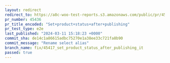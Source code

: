 ```yaml
---
layout: redirect
redirect_to: https://a8c-woo-test-reports.s3.amazonaws.com/public/pr/45436/e2e/index.html
pr_number: 45436
pr_title_encoded: "Set+product+status+after+publishing"
pr_test_type: e2e
last_published: "2024-03-11 15:18:23 +0000"
commit_sha: de14c1a86615adbc75270e1a38ee33c721fa8b90
commit_message: "Rename select alias"
branch_name: fix/45417_set_product_status_after_publishing_it
passed: true
---
```

